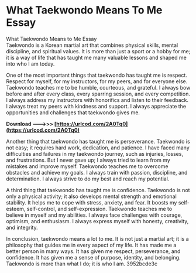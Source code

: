 # What Taekwondo Means To Me Essay
  What Taekwondo Means to Me Essay     
Taekwondo is a Korean martial art that combines physical skills, mental discipline, and spiritual values. It is more than just a sport or a hobby for me; it is a way of life that has taught me many valuable lessons and shaped me into who I am today.
     
One of the most important things that taekwondo has taught me is respect. Respect for myself, for my instructors, for my peers, and for everyone else. Taekwondo teaches me to be humble, courteous, and grateful. I always bow before and after every class, every sparring session, and every competition. I always address my instructors with honorifics and listen to their feedback. I always treat my peers with kindness and support. I always appreciate the opportunities and challenges that taekwondo gives me.
 
**Download --->>> [https://urlcod.com/2A0Tq0](https://urlcod.com/2A0Tq0)**


     
Another thing that taekwondo has taught me is perseverance. Taekwondo is not easy; it requires hard work, dedication, and patience. I have faced many difficulties and failures in my taekwondo journey, such as injuries, losses, and frustrations. But I never gave up; I always tried to learn from my mistakes and improve myself. Taekwondo teaches me to overcome obstacles and achieve my goals. I always train with passion, discipline, and determination. I always strive to do my best and reach my potential.
     
A third thing that taekwondo has taught me is confidence. Taekwondo is not only a physical activity; it also develops mental strength and emotional stability. It helps me to cope with stress, anxiety, and fear. It boosts my self-esteem, self-control, and self-expression. Taekwondo teaches me to believe in myself and my abilities. I always face challenges with courage, optimism, and enthusiasm. I always express myself with honesty, creativity, and integrity.
     
In conclusion, taekwondo means a lot to me. It is not just a martial art; it is a philosophy that guides me in every aspect of my life. It has made me a better person in many ways. It has given me respect, perseverance, and confidence. It has given me a sense of purpose, identity, and belonging. Taekwondo is more than what I do; it is who I am.
 3952bcde3c
 
